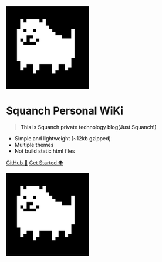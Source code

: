 ![logo](_media/preview.jpg)
# Squanch Personal WiKi

> <font color="black">This is Squanch private technology blog(Just Squanch!)</font>

* <font color="black">Simple and lightweight (~12kb gzipped)</font>
* <font color="black">Multiple themes</font>
* <font color="black">Not build static html files</font>

[GitHub :rainbow:](https://github.com/duan2530246921)
[Get Started :alien:](#quick-start)
<!--背景色-->
![](_media/preview.jpg)
